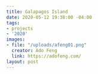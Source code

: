 ```yaml
---
title: Galapagos Island
date: 2020-05-12 19:38:00 -04:00
tags:
- projects
- '2020'
images:
- file: "/uploads/afeng01.png"
  creator: Ado Feng
  link: https://adofeng.com/
layout: post
---
```


